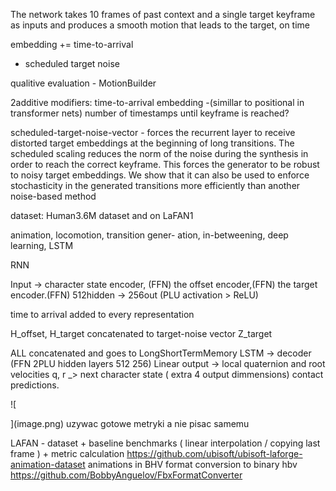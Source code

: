 The network takes 10 frames of
past context and a single target keyframe as inputs and produces
a smooth motion that leads to the target, on time


embedding += 
time-to-arrival 
+ scheduled target noise 

qualitive evaluation - MotionBuilder


2additive modifiers:
time-to-arrival embedding -(simillar to positional in transformer nets) number of timestamps until keyframe is reached?

scheduled-target-noise-vector - forces the recurrent layer to receive
distorted target embeddings at the beginning of long transitions.
The scheduled scaling reduces the norm of the noise during the
synthesis in order to reach the correct keyframe. This forces the
generator to be robust to noisy target embeddings. We show that it
can also be used to enforce stochasticity in the generated transitions
more efficiently than another noise-based method


dataset: Human3.6M dataset and on LaFAN1

animation, locomotion, transition gener-
ation, in-betweening, deep learning, LSTM

RNN

Input -> 
character state encoder, (FFN)
the offset encoder,(FFN)
 the target encoder.(FFN) 512hidden -> 256out (PLU activation > ReLU)

time to arrival  added to every representation

H_offset, H_target concatenated to target-noise vector
Z_target

ALL concatenated and goes to LongShortTermMemory LSTM
-> decoder (FFN 2PLU hidden layers 512 256) Linear output 
-> local quaternion and root velocities q, r
_> next character state ( extra 4  output dimmensions) contact predictions.

 ![
    
](image.png)
uzywac gotowe metryki a nie pisac samemu


LAFAN - dataset + baseline benchmarks ( linear interpolation / copying last frame ) + metric calculation 
    https://github.com/ubisoft/ubisoft-laforge-animation-dataset
    animations in BHV format 
    conversion to binary hbv https://github.com/BobbyAnguelov/FbxFormatConverter
    
    

